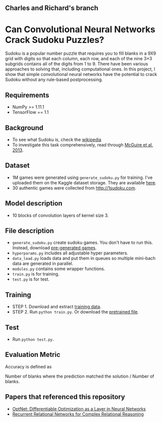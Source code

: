 ## Charles and Richard's branch

# Can Convolutional Neural Networks Crack Sudoku Puzzles?

Sudoku is a popular number puzzle that requires you to fill blanks in a 9X9 grid with digits so that each column, each row, and each of the nine 3×3 subgrids contains all of the digits from 1 to 9. There have been various approaches to solving that, including computational ones. In this project, I show that simple convolutional neural networks have the potential to crack Sudoku without any rule-based postprocessing.

## Requirements
  * NumPy >= 1.11.1
  * TensorFlow == 1.1
	
## Background
* To see what Sudoku is, check the [wikipedia](https://en.wikipedia.org/wiki/Sudoku)
* To investigate this task comprehensively, read through [McGuire et al. 2013](https://arxiv.org/pdf/1201.0749.pdf).

## Dataset
* 1M games were generated using `generate_sudoku.py` for training. I've uploaded them on the Kaggle dataset storage. They are available [here](https://www.kaggle.com/bryanpark/sudoku/downloads/sudoku.zip).
* 30 authentic games were collected from http://1sudoku.com.

## Model description
* 10 blocks of convolution layers of kernel size 3.

## File description
  * `generate_sudoku.py` create sudoku games. You don't have to run this. Instead, download [pre-generated games](https://www.kaggle.com/bryanpark/sudoku/downloads/sudoku.zip).
  * `hyperparams.py` includes all adjustable hyper parameters.
  * `data_load.py` loads data and put them in queues so multiple mini-bach data are generated in parallel.
  * `modules.py` contains some wrapper functions.
  * `train.py` is for training.
  * `test.py` is for test.
  

## Training
* STEP 1. Download and extract [training data](https://www.kaggle.com/bryanpark/sudoku/downloads/sudoku.zip).
* STEP 2. Run `python train.py`. Or download the [pretrained file](https://www.dropbox.com/s/ipnwnorc7nz5hpe/logdir.tar.gz?dl=0).

## Test
* Run `python test.py`.

## Evaluation Metric

Accuracy is defined as 

Number of blanks where the prediction matched the solution / Number of blanks.


## Papers that referenced this repository

  * [OptNet: Differentiable Optimization as a Layer in Neural Networks](http://proceedings.mlr.press/v70/amos17a/amos17a.pdf)
  * [Recurrent Relational Networks for Complex Relational Reasoning](https://arxiv.org/abs/1711.08028)



